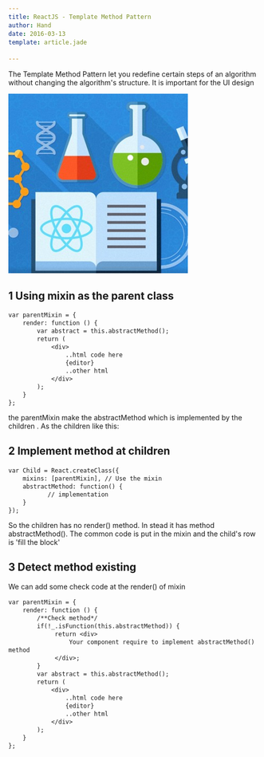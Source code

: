 ```yaml
---
title: ReactJS - Template Method Pattern
author: Hand
date: 2016-03-13
template: article.jade

---
```


The Template Method Pattern let you redefine certain steps of an algorithm without changing the algorithm's structure. It is important for the UI design

![preview](preview.png)


## 1 Using mixin as the parent class

    var parentMixin = {
        render: function () {
            var abstract = this.abstractMethod();
            return (
                <div>
                    ..html code here
                    {editor}
                    ..other html 
                </div>
            );
        }
    };
    
the parentMixin make the abstractMethod which is implemented by the children . As the children like this:

## 2 Implement method at children

    var Child = React.createClass({
        mixins: [parentMixin], // Use the mixin
        abstractMethod: function() {
               // implementation
        }
    });
    

So the children has no render() method. In stead it has method abstractMethod().  The common code is put in the mixin and the child's row is 'fill the block'

## 3 Detect method existing

We can add some check code at the render() of mixin
 
    
    var parentMixin = {
        render: function () {
            /**Check method*/
            if(!_.isFunction(this.abstractMethod)) {
                 return <div>
                     Your component require to implement abstractMethod() method
                 </div>;
            }
            var abstract = this.abstractMethod();
            return (
                <div>
                    ..html code here
                    {editor}
                    ..other html 
                </div>
            );
        }
    };
